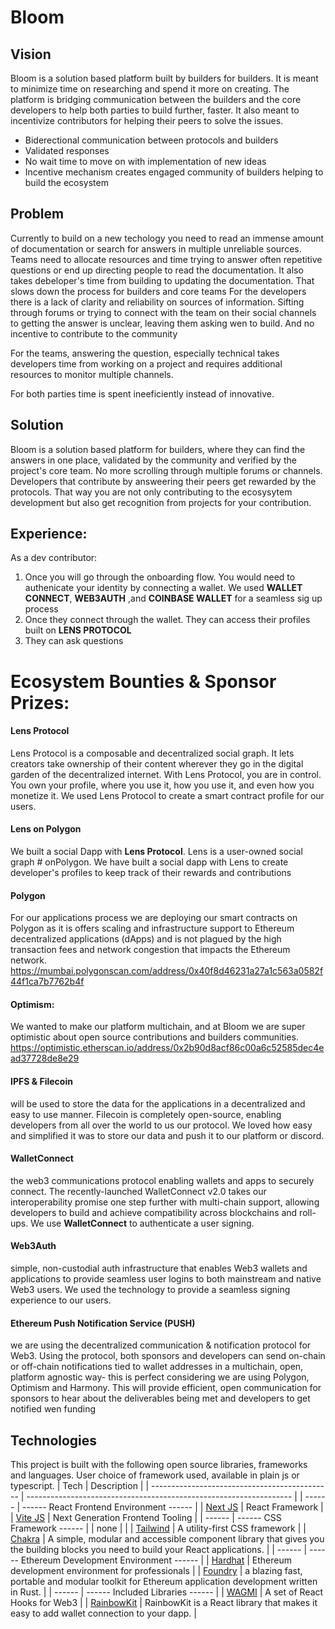 # Bloom

## Vision

Bloom is a solution based platform built by builders for builders. It is meant to minimize time on researching and spend it more on creating. The platform is bridging communication between the builders and the core developers to help both parties to build further, faster. It also meant to incentivize contributors for helping their peers to solve the issues. 
- Biderectional communication between protocols and builders
- Validated responses
- No wait time to move on with implementation of new ideas
- Incentive mechanism creates engaged community of builders helping to build the ecosystem


## Problem
Currently to build on a new techology you need to read an immense amount of documentation or search for answers in multiple unreliable sources. Teams need to allocate resources and time trying to answer often repetitive questions or end up directing people to read the documentation. It also takes debeloper's time from building to updating the documentation. That slows down the process for builders and core teams 
For the developers there is a lack of clarity and reliability on sources of information. Sifting through forums or trying to connect with the team on their social channels to getting the answer is unclear, leaving them asking wen to build. And no incentive to contribute to the community

For the teams, answering the question, especially technical takes developers  time from working on a project and requires additional resources to monitor multiple channels.

For both parties time is spent ineeficiently instead of innovative.
## Solution
Bloom is a solution based platform for builders, where they can find the answers in one place, validated by the community and verified by the project's core team. No more scrolling through multiple forums or channels. 
Developers that contribute by answeering their peers get rewarded by the protocols. That way you are not only contributing to the ecosysytem development but also get recognition from projects for your contribution. 

## Experience:
As a dev contributor:
1. Once you will go through the onboarding flow. You would need to  authenicate your identity  by connecting a wallet. We used **WALLET CONNECT**, **WEB3AUTH** ,and **COINBASE WALLET**  for a seamless sig up process
2. Once they connect through the wallet. They can access their profiles built on **LENS PROTOCOL**
3. They can ask questions 




# Ecosystem Bounties & Sponsor Prizes:
#### Lens Protocol 
Lens Protocol is a composable and decentralized social graph. It lets creators take ownership of their content wherever they go in the digital garden of the decentralized internet. With Lens Protocol, you are in control. You own your profile, where you use it, how you use it, and even how you monetize it. We used Lens Protocol to create a smart contract profile for our users.

#### Lens on Polygon 
We built a social Dapp with **Lens Protocol**. Lens is a user-owned social graph # onPolygon. We have built a social dapp with Lens to create developer's profiles to keep track of their rewards and contributions

#### Polygon 
For our applications process we are deploying our smart contracts on Polygon as it is offers scaling and infrastructure support to Ethereum decentralized applications (dApps) and is not plagued by the high transaction fees and network congestion that impacts the Ethereum network. 
https://mumbai.polygonscan.com/address/0x40f8d46231a27a1c563a0582f44f1ca7b7762b4f

#### Optimism: 
We wanted to make our platform multichain, and at Bloom we are super optimistic about open source contributions and builders communities.
https://optimistic.etherscan.io/address/0x2b90d8acf86c00a6c52585dec4ead37728de8e29

#### IPFS & Filecoin 
will be used to store the data for the applications in a decentralized and easy to use manner. Filecoin is completely open-source, enabling developers from all over the world to us our protocol. We loved how easy and simplified it was to store our data and push it to our platform or discord.

#### WalletConnect
the web3 communications protocol enabling wallets and apps to securely connect.  The recently-launched WalletConnect v2.0 takes our interoperability promise one step further with multi-chain support, allowing developers to build and achieve compatibility across blockchains and roll-ups. We use  **WalletConnect** to authenticate a user signing.

#### Web3Auth 
simple, non-custodial auth infrastructure that enables Web3 wallets and applications to provide seamless user logins to both mainstream and native Web3 users. We used the technology to provide a seamless signing experience to our users.

#### Ethereum Push Notification Service (PUSH) 
we are using the decentralized communication & notification protocol for Web3. Using the protocol, both sponsors and developers can send on-chain or off-chain notifications tied to wallet addresses in a multichain, open, platform agnostic way- this is perfect considering we are using Polygon, Optimism and Harmony. This will provide efficient, open communication for sponsors to hear about the deliverables being met and developers to get notified wen funding

## Technologies

This project is built with the following open source libraries, frameworks and languages. User choice of framework used, available in plain js or typescript.
| Tech | Description |
| --------------------------------------------- | ------------------------------------------------------------------ |
| ------ | ------ React Frontend Environment ------ |
| [Next JS](https://nextjs.org/) | React Framework |
| [Vite JS](https://vitejs.dev/) | Next Generation Frontend Tooling |
| ------ | ------ CSS Framework ------ |
| none | |
| [Tailwind](https://tailwindcss.com/) | A utility-first CSS framework |
| [Chakra](https://chakra-ui.com/) | A simple, modular and accessible component library that gives you the building blocks you need to build your React applications. |
| ------ | ------ Ethereum Development Environment ------ |
| [Hardhat](https://hardhat.org/) | Ethereum development environment for professionals |
| [Foundry](https://getfoundry.sh/) | a blazing fast, portable and modular toolkit for Ethereum application development written in Rust. |
| ------ | ------ Included Libraries ------ |
| [WAGMI](https://wagmi.sh/) | A set of React Hooks for Web3 |
| [RainbowKit](https://www.rainbowkit.com/docs/introduction) | RainbowKit is a React library that makes it easy to add wallet connection to your dapp. |

